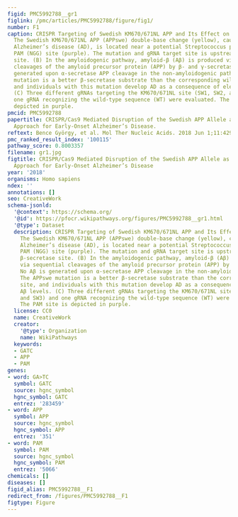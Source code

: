 ```yaml
---
figid: PMC5992788__gr1
figlink: /pmc/articles/PMC5992788/figure/fig1/
number: F1
caption: CRISPR Targeting of Swedish KM670/671NL APP and Its Effect on Aβ Generation(A)
  The Swedish KM670/671NL APP (APPswe) double-base change (yellow), causing familial
  Alzheimer’s disease (AD), is located near a potential Streptococcus pyogenes Cas9
  PAM (NGG) site (purple). The mutation and gRNA target site is upstream of the β-secretase
  site. (B) In the amyloidogenic pathway, amyloid-β (Aβ) is produced via sequential
  cleavages of the amyloid precursor protein (APP) by β- and γ-secretases. No Aβ is
  generated upon α-secretase APP cleavage in the non-amyloidogenic pathway. The APPswe
  mutation is a better β-secretase substrate than the corresponding wild-type site,
  and individuals with this mutation develop AD as a consequence of elevated Aβ levels.
  (C) Three different gRNAs targeting the KM670/671NL site (SW1, SW2, and SW3) and
  one gRNA recognizing the wild-type sequence (WT) were evaluated. The PAM site is
  depicted in purple.
pmcid: PMC5992788
papertitle: CRISPR/Cas9 Mediated Disruption of the Swedish APP Allele as a Therapeutic
  Approach for Early-Onset Alzheimer’s Disease.
reftext: Bence György, et al. Mol Ther Nucleic Acids. 2018 Jun 1;11:429-440.
pmc_ranked_result_index: '100115'
pathway_score: 0.8003357
filename: gr1.jpg
figtitle: CRISPR/Cas9 Mediated Disruption of the Swedish APP Allele as a Therapeutic
  Approach for Early-Onset Alzheimer’s Disease
year: '2018'
organisms: Homo sapiens
ndex: ''
annotations: []
seo: CreativeWork
schema-jsonld:
  '@context': https://schema.org/
  '@id': https://pfocr.wikipathways.org/figures/PMC5992788__gr1.html
  '@type': Dataset
  description: CRISPR Targeting of Swedish KM670/671NL APP and Its Effect on Aβ Generation(A)
    The Swedish KM670/671NL APP (APPswe) double-base change (yellow), causing familial
    Alzheimer’s disease (AD), is located near a potential Streptococcus pyogenes Cas9
    PAM (NGG) site (purple). The mutation and gRNA target site is upstream of the
    β-secretase site. (B) In the amyloidogenic pathway, amyloid-β (Aβ) is produced
    via sequential cleavages of the amyloid precursor protein (APP) by β- and γ-secretases.
    No Aβ is generated upon α-secretase APP cleavage in the non-amyloidogenic pathway.
    The APPswe mutation is a better β-secretase substrate than the corresponding wild-type
    site, and individuals with this mutation develop AD as a consequence of elevated
    Aβ levels. (C) Three different gRNAs targeting the KM670/671NL site (SW1, SW2,
    and SW3) and one gRNA recognizing the wild-type sequence (WT) were evaluated.
    The PAM site is depicted in purple.
  license: CC0
  name: CreativeWork
  creator:
    '@type': Organization
    name: WikiPathways
  keywords:
  - GATC
  - APP
  - PAM
genes:
- word: GA>TC
  symbol: GATC
  source: hgnc_symbol
  hgnc_symbol: GATC
  entrez: '283459'
- word: APP
  symbol: APP
  source: hgnc_symbol
  hgnc_symbol: APP
  entrez: '351'
- word: PAM
  symbol: PAM
  source: hgnc_symbol
  hgnc_symbol: PAM
  entrez: '5066'
chemicals: []
diseases: []
figid_alias: PMC5992788__F1
redirect_from: /figures/PMC5992788__F1
figtype: Figure
---
```

